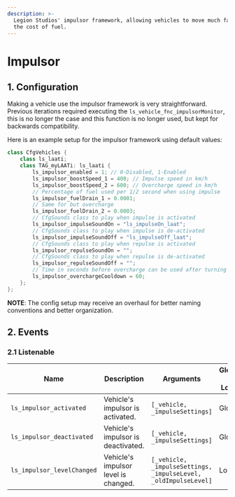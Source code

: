 ```yaml
---
description: >-
  Legion Studios' impulsor framework, allowing vehicles to move much faster at
  the cost of fuel.
---
```


# Impulsor

## 1. Configuration

Making a vehicle use the impulsor framework is very straightforward. Previous iterations required executing the `ls_vehicle_fnc_impulsorMonitor`, this is no longer the case and this function is no longer used, but kept for backwards compatibility.

Here is an example setup for the impulsor framework using default values:

```cpp
class CfgVehicles {
    class ls_laati;
    class TAG_myLAATi: ls_laati {
        ls_impulsor_enabled = 1; // 0-Disabled, 1-Enabled
        ls_impulsor_boostSpeed_1 = 400; // Impulse speed in km/h
        ls_impulsor_boostSpeed_2 = 600; // Overcharge speed in km/h
        // Percentage of fuel used per 1/2 second when using impulse
        ls_impulsor_fuelDrain_1 = 0.0001;
        // Same for but overcharge
        ls_impulsor_fuelDrain_2 = 0.0003;
        // CfgSounds class to play when impulse is activated
        ls_impulsor_impulseSoundOn = "ls_impulseOn_laat";
        // CfgSounds class to play when impulse is de-activated
        ls_impulsor_impulseSoundOff = "ls_impulseOff_laat";
        // CfgSounds class to play when repulse is activated
        ls_impulsor_repulseSoundOn = "";
        // CfgSounds class to play when repulse is de-activated
        ls_impulsor_repulseSoundOff = "";
        // Time in seconds before overcharge can be used after turning it off
        ls_impulsor_overchargeCooldown = 60;
    }; 
};
```

**NOTE**: The config setup may receive an overhaul for better naming conventions and better organization.

## 2. Events

### 2.1 Listenable

| Name                       | Description                          | Arguments                                                       | Global / Local |
| -------------------------- | ------------------------------------ | --------------------------------------------------------------- | -------------- |
| `ls_impulsor_activated`    | Vehicle's impulsor is activated.     | `[_vehicle, _impulseSettings]`                                  | Global         |
| `ls_impulsor_deactivated`  | Vehicle's impulsor is deactivated.   | `[_vehicle, _impulseSettings]`                                  | Global         |
| `ls_impulsor_levelChanged` | Vehicle's impulsor level is changed. | `[_vehicle, _impulseSettings, _impulseLevel, _oldImpulseLevel]` | Local          |
